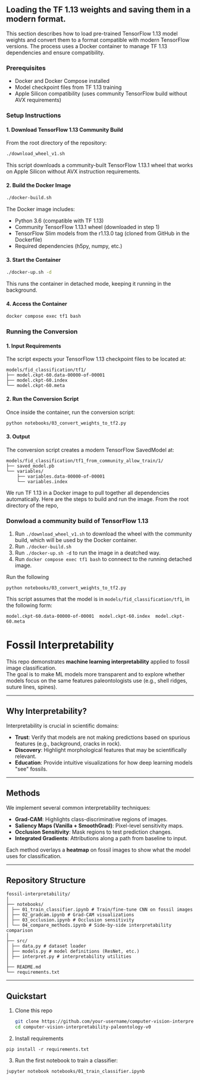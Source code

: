 ## Loading the TF 1.13 weights and saving them in a modern format. 

This section describes how to load pre-trained TensorFlow 1.13 model weights and convert them to a format compatible with modern TensorFlow versions. The process uses a Docker container to manage TF 1.13 dependencies and ensure compatibility.

### Prerequisites

- Docker and Docker Compose installed
- Model checkpoint files from TF 1.13 training
- Apple Silicon compatibility (uses community TensorFlow build without AVX requirements)

### Setup Instructions

#### 1. Download TensorFlow 1.13 Community Build

From the root directory of the repository:
```bash
./download_wheel_v1.sh
```
This script downloads a community-built TensorFlow 1.13.1 wheel that works on Apple Silicon without AVX instruction requirements.


#### 2. Build the Docker Image

```bash
./docker-build.sh
```
The Docker image includes:

* Python 3.6 (compatible with TF 1.13)
* Community TensorFlow 1.13.1 wheel (downloaded in step 1)
* TensorFlow Slim models from the r1.13.0 tag (cloned from GitHub in the Dockerfile) 
*  Required dependencies (h5py, numpy, etc.)

#### 3. Start the Container

```bash
./docker-up.sh -d
```
This runs the container in detached mode, keeping it running in the background.

#### 4. Access the Container
```bash
docker compose exec tf1 bash
```

### Running the Conversion

#### 1. Input Requirements
The script expects your TensorFlow 1.13 checkpoint files to be located at:

```
models/fid_classification/tf1/
├── model.ckpt-60.data-00000-of-00001
├── model.ckpt-60.index
└── model.ckpt-60.meta
```

#### 2. Run the Conversion Script 
Once inside the container, run the conversion script:
```bash
python notebooks/03_convert_weights_to_tf2.py
```

#### 3. Output 
The conversion script creates a modern TensorFlow SavedModel at: 
```
models/fid_classification/tf1_from_community_allow_train/1/
├── saved_model.pb
└── variables/
    ├── variables.data-00000-of-00001
    └── variables.index
```


We run TF 1.13 in a Docker image to pull together all dependencies automatically. Here are the steps to build and run the image. From the root directory of the repo, 

### Donwload a community build of TensorFlow 1.13 

1. Run `./download_wheel_v1.sh` to download the wheel with the community build, which will be used by the Docker container. 
1. Run `./docker-build.sh`
1. Run `./docker-up.sh -d` to run the image in a deatched way.
1. Run `docker compose exec tf1 bash` to conneect to the running detached image.

Run the following
```
python notebooks/03_convert_weights_to_tf2.py
``` 
This script assumes that the model is in `models/fid_classification/tf1`, in the following form: 
```
model.ckpt-60.data-00000-of-00001  model.ckpt-60.index	model.ckpt-60.meta
```

# Fossil Interpretability

This repo demonstrates **machine learning interpretability** applied to fossil image classification.  
The goal is to make ML models more transparent and to explore whether models focus on the same features paleontologists use (e.g., shell ridges, suture lines, spines).

---

## Why Interpretability?
Interpretability is crucial in scientific domains:
- **Trust**: Verify that models are not making predictions based on spurious features (e.g., background, cracks in rock).  
- **Discovery**: Highlight morphological features that may be scientifically relevant.  
- **Education**: Provide intuitive visualizations for how deep learning models "see" fossils.  

---

## Methods
We implement several common interpretability techniques:
- **Grad-CAM**: Highlights class-discriminative regions of images.  
- **Saliency Maps (Vanilla + SmoothGrad)**: Pixel-level sensitivity maps.  
- **Occlusion Sensitivity**: Mask regions to test prediction changes.  
- **Integrated Gradients**: Attributions along a path from baseline to input.  

Each method overlays a **heatmap** on fossil images to show what the model uses for classification.

---

## Repository Structure

```
fossil-interpretability/
│
├── notebooks/
│ ├── 01_train_classifier.ipynb # Train/fine-tune CNN on fossil images
│ ├── 02_gradcam.ipynb # Grad-CAM visualizations
│ ├── 03_occlusion.ipynb # Occlusion sensitivity
│ └── 04_compare_methods.ipynb # Side-by-side interpretability comparison
│
├── src/
│ ├── data.py # dataset loader
│ ├── models.py # model definitions (ResNet, etc.)
│ ├── interpret.py # interpretability utilities
│
├── README.md
└── requirements.txt
```


---

## Quickstart
1. Clone this repo  
   ```bash
   git clone https://github.com/your-username/computer-vision-interpretability-paleontology-v0
   cd computer-vision-interpretability-paleontology-v0
   ```

2. Install requirements
```
pip install -r requirements.txt
```

3. Run the first notebook to train a classifier:
```
jupyter notebook notebooks/01_train_classifier.ipynb
```
